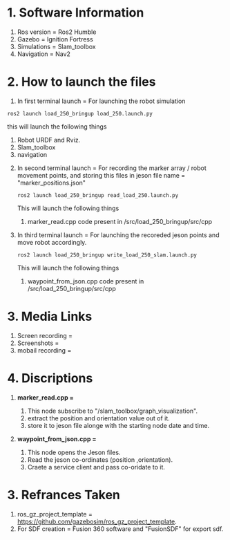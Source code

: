 # **1. Software Information**
1)  Ros version = Ros2 Humble
2)  Gazebo = Ignition Fortress
3)  Simulations = Slam_toolbox
4)  Navigation = Nav2

# **2. How to launch the files**
1) In first terminal launch = For launching the robot simulation
```
ros2 launch load_250_bringup load_250.launch.py
```
  this will launch the following things
  1. Robot URDF and Rviz.
  2. Slam_toolbox
  3. navigation

2) In second terminal launch = For recording the marker array / robot movement points,
   and storing this files in jeson file name = "marker_positions.json"
   ```
   ros2 launch load_250_bringup read_load_250.launch.py
   ```
   This will launch the following things
   1. marker_read.cpp code present in /src/load_250_bringup/src/cpp
  
3) In third terminal launch = For launching the recoreded jeson points and move robot accordingly.
   ```
   ros2 launch load_250_bringup write_load_250_slam.launch.py
   ```
   This will launch the following things
   1. waypoint_from_json.cpp code present in /src/load_250_bringup/src/cpp

# **3. Media Links**
1) Screen recording =
2) Screenshots =
3) mobail recording =
   
# **4. Discriptions**
1) **marker_read.cpp =**
   1. This node subscribe to "/slam_toolbox/graph_visualization".
   2. extract the position and orientation value out of it.
   3. store it to jeson file alonge with the starting node date and time.
      
2) **waypoint_from_json.cpp =**
   1. This node opens the Jeson files.
   2. Read the jeson co-ordinates (position ,orientation).
   3. Craete a service client and pass co-oridate to it.
      
# **3. Refrances Taken**
1. ros_gz_project_template = https://github.com/gazebosim/ros_gz_project_template.
2. For SDF creation = Fusion 360 software and "FusionSDF" for export sdf.
